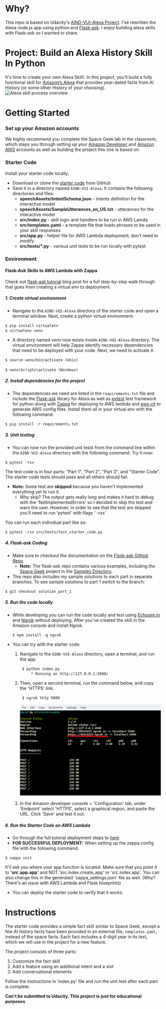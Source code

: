 # Why?
This repo is based on Udacity's [AIND-VUI-Alexa Project](https://github.com/udacity/AIND-VUI-Alexa). I've rewritten the Alexa node.js app using python and [Flask-ask](https://github.com/johnwheeler/flask-ask). I enjoy building alexa skills with Flask-ask so I wanted to share.

# Project: Build an Alexa History Skill In Python

It's time to create your own Alexa Skill!.  In this project, you’ll build a fully functional skill for [Amazon’s Alexa](https://developer.amazon.com/alexa) that provides year-dated facts from AI History (or some other History of your choosing).
![Alexa skill process overview](images/skillOverview.png)

# Getting Started

### Set up your Amazon accounts

We highly recommend you complete the Space Geek lab in the classroom, which steps you through setting up your [Amazon Developer ](https://developer.amazon.com/alexa-skills-kit) and [Amazon AWS](https://aws.amazon.com/) accounts as well as building the project this one is based on.

### Starter Code
Install your starter code locally.
* Download or clone the [starter code](https://github.com/JacobPolloreno/AIND-VUI-Alexa) from GitHub
* Save it in a directory named `AIND-VUI-Alexa`.  It contains the following directories and files:
    - **speechAssets/IntentSchema.json**  - intents definition for the interactive model
    - **speechAssets/SampleUtterances_en_US.txt** - utterances for the interactive model
    - **src/index.py** - skill logic and handlers to be run in AWS Lamda
    - **src/templates.yaml** - a template file that loads phrases to be used in your skill responses
    - **src/app.py** - helper file for AWS Lambda deployment; don't need to modify
    - **src/tests/*.py** - various unit tests to be run locally with pytest
 
 
### Environment

#### Flask-Ask Skills to AWS Lambda with Zappa
Check out [flask-ask tutorial](https://developer.amazon.com/blogs/post/8e8ad73a-99e9-4c0f-a7b3-60f92287b0bf/new-alexa-tutorial-deploy-flask-ask-skills-to-aws-lambda-with-zappa) blog post for a full step-by-step walk through that goes from creating a virtual env to deployment.

##### 1. Create virtual environment
* Navigate to the `AIND-VUI-Alexa` directory of the starter code and open a terminal window. Next, create a python virtual environment.

```shell
$ pip install virtualenv
$ virtualenv venv
```

* A directory named _venv_ now exists inside `AIND-VUI-Alexa` directory. The virtual environment will help Zappa identify necessary dependencies that need to be deployed with your code. Next, we need to activate it. 

```shell
$ source venv/bin/activate (Unix)

$ venv\Scripts\activate (Windows)
```

##### 2. Install dependencies for the project

* The dependencies we need are listed in the `requirements.txt` file and include the [Flask-ask](https://github.com/johnwheeler/flask-ask) library for Alexa as well as  [pytest](https://docs.pytest.org/en/latest/) test framework for python along with [Zappa](https://github.com/Miserlou/Zappa) for deploying to AWS lambda and [aws-cli](https://github.com/aws/aws-cli) to generate AWS config files. Install them all in your virtual env with the following command:

```shell
$ pip install -r requirements.txt
```

##### 3. Unit testing
* You can now run the provided unit tests from the command line within the `AIND-VUI-Alexa` directory with the following command.  Try it now:
```shell
$ pytest -rsx
```

The test code is in four parts:  "Part 1", "Part 2", "Part 3", and "Starter Code". The starter code tests should pass and all others should fail.

* **Note:** Some test are __skipped__ because you haven't implemented everything yet to run it.
	- Why skip? The output gets really long and makes it hard to debug with the 'NotImplementedErrors' so I decided to skip the test and warn the user. However, in order to see that the test are skipped you'll need to run 'pytest' with flags _' -rsx'_

You can run each individual part like so:

```shell
$ pytest -rsx src/tests/test_starter_code.py
```

##### 4. Flask-ask Coding
* Make sure to checkout the documentation on the [Flask-ask Github Repo](https://github.com/johnwheeler/flask-ask). 
	- **Note:** The flask-ask repo contains various examples, including the [Space Geek](https://github.com/johnwheeler/flask-ask/tree/master/samples/spacegeek) project in the [Samples Directory](https://github.com/johnwheeler/flask-ask/tree/master/samples).
* This repo also includes my sample solutions to each part in separate branches. To see sample solutions to part 1 switch to the branch:
```shell
$ git checkout solution_part_1
```

##### 5. Run the code locally
* While developing you can run the code locally and test using [Echosim.io](https://echosim.io/welcome) and [Ngrok](https://ngrok.com/) without deploying. After you've created the skill in the Amazon console and install Ngrok.
	```
	$ npm install -g ngrok
	```
* You can try with the starter code.
	1. Navigate to the `AIND-VUI-Alexa` directory, open a terminal, and run the app.
	
			$ python index.py
				* Running on http://127.0.0.1:5000/
		
	2. Then, open a second terminal, run the command below, and copy the 'HTTPS' link.
	

			$ ngrok http 5000

		![Ngrok Session](images/ngrok.png)

	3. In the Amazon developer console > 'Configuration' tab, under 'Endpoint' select 'HTTPS', select a graphical region, and paste the URL. Click 'Save' and test it out.

##### 6. Run the Starter Code on AWS Lambda
* Go through the full tutorial deployment steps to [here](https://developer.amazon.com/blogs/post/8e8ad73a-99e9-4c0f-a7b3-60f92287b0bf/new-alexa-tutorial-deploy-flask-ask-skills-to-aws-lambda-with-zappa)
* **FOR SUCCESSFUL DEPLOYMENT:** When setting up the zappa config file with the following command: 
```shell
$ zappa init
```
It'll ask you where your app function is located. Make sure that you point it to **'src.app.app'** and NOT 'src.index.create_app' or 'src.index.app'. You can also change this in the generated 'zappa_settings.json' file as well. (Why? There's an issue with AWS Lambda and Flask blueprints)

* You can deploy the starter code to verify that it works.


# Instructions

The starter code provides a simple fact skill similar to Space Geek, except a few AI history facts have been provided in an external file, `templates.yaml`, instead of the space facts.  Each fact includes a 4-digit year in its text, which we will use in the project for a new feature.

The project consists of three parts:
1. Customize the fact skill
2. Add a feature using an additional intent and a slot
3. Add conversational elements

Follow the instructions in 'index.py' file and run the unit test after each part is complete.

**Can't be submitted to Udacity. This project is just for educational purposes**
